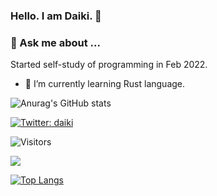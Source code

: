 ### Hello. I am Daiki. 👋

### 💬 Ask me about ...
Started self-study of programming in Feb 2022.
- 🌱 I’m currently learning Rust language.

![Anurag's GitHub stats](https://github-readme-stats.vercel.app/api?username=Daiki48&show_icons=true&theme=gruvbox)

[![Twitter: daiki](https://img.shields.io/twitter/follow/Daiki48engineer?style=social)](https://twitter.com/Daiki48engineer)

![Visitors](https://visitor-badge.glitch.me/badge?page_id=Daiki48&left_color=gray&right_color=blue)
 
![](https://github-profile-summary-cards.vercel.app/api/cards/profile-details?username=Daiki48&theme=nord_dark)

[![Top Langs](https://github-readme-stats.vercel.app/api/top-langs/?username=Daiki48&langs_count=8)](https://github.com/Daiki48/github-readme-stats)

<!-- [![Top Langs](https://github-readme-stats.vercel.app/api/top-langs/?username=Daiki48&layout=compact)](https://github.com/Daiki48/github-readme-stats) --> 


<!--
**Daiki48/Daiki48** is a ✨ _special_ ✨ repository because its `README.md` (this file) appears on your GitHub profile.

Here are some ideas to get you started:

- 🔭 I’m currently working on ...
- 🌱 I’m currently learning ...
- 👯 I’m looking to collaborate on ...
- 🤔 I’m looking for help with ...
- 💬 Ask me about ...
- 📫 How to reach me: ...
- 😄 Pronouns: ...
- ⚡ Fun fact: ...
-->
